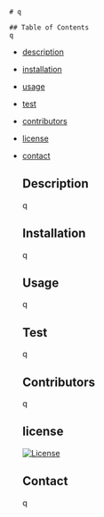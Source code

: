 
    # q
    
    ## Table of Contents
    q
* [description](description)
* [installation](#installation)
* [usage](#usage)
* [test](#test)
* [contributors](#contributors)
* [license](#license)
* [contact](#contact)
    
    ## Description
    q
    
    ## Installation
    q
    
    ## Usage
    q
    
    ## Test
    q
    
    ## Contributors
    q
    
    ## license
    [![License](https://img.shields.io/badge/License-Boost_1.0-lightblue.svg)](https://www.boost.org/LICENSE_1_0.txt)
    
    
    ## Contact
    q
